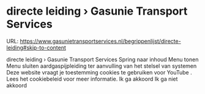 # directe leiding › Gasunie Transport Services

URL: https://www.gasunietransportservices.nl/begrippenlijst/directe-leiding#skip-to-content

directe leiding › Gasunie Transport Services
Spring naar inhoud
Menu tonen
Menu sluiten
aardgaspijpleiding ter aanvulling van het stelsel van systemen
Deze website vraagt je toestemming cookies te gebruiken voor
YouTube
. Lees het
cookiebeleid
voor meer informatie.
Ik ga akkoord
Ik ga niet akkoord